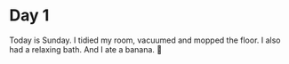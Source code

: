 # Day 1

Today is Sunday. I tidied my room, vacuumed and mopped the floor. I also had a relaxing bath. And I ate a banana. :banana:
